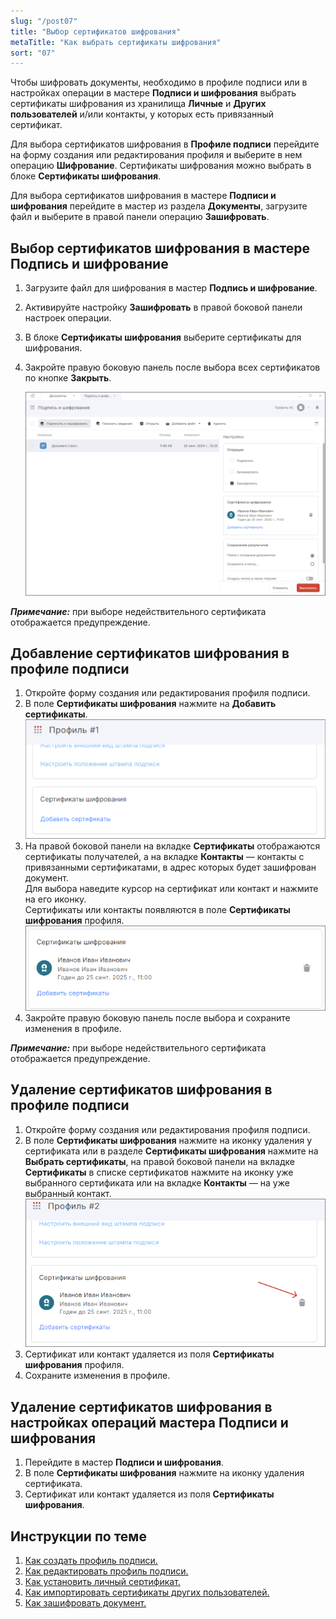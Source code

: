 ```yaml
---
slug: "/post07"
title: "Выбор сертификатов шифрования"
metaTitle: "Как выбрать сертификаты шифрования"
sort: "07"
---
```


Чтобы шифровать документы, необходимо в профиле подписи или в настройках операции в мастере **Подписи и шифрования** выбрать сертификаты шифрования  из хранилища **Личные** и **Других пользователей** и/или контакты, у которых есть привязанный сертификат.  

Для выбора сертификатов шифрования в **Профиле подписи** перейдите на форму создания или редактирования профиля и выберите в нем операцию **Шифрование**. Сертификаты шифрования можно выбрать в блоке **Сертификаты шифрования**.

Для выбора сертификатов шифрования  в мастере **Подписи и шифрования** перейдите в мастер из раздела **Документы**, загрузите файл и выберите в правой панели операцию **Зашифровать**.  

## Выбор сертификатов шифрования в мастере Подпись и шифрование

1. Загрузите файл для шифрования в мастер **Подпись и шифрование**.
2. Активируйте настройку **Зашифровать** в правой боковой панели настроек операции.
3. В блоке **Сертификаты шифрования** выберите сертификаты для шифрования.
4. Закройте правую боковую панель после выбора всех сертификатов по кнопке **Закрыть**.

    ![Выбор сертификата шифрования](./images/select-encryption-certificate.png "Выбор сертификата шифрования")

***Примечание:*** при выборе недействительного сертификата отображается предупреждение.  
   
## Добавление сертификатов шифрования в профиле подписи  

1. Откройте форму создания или редактирования профиля подписи.  
2. В поле **Сертификаты шифрования** нажмите на **Добавить сертификаты**.  
    ![Добавление сертификата шифрования](./images/add-encryp-cert.png "Добавление сертификата шифрования")
3. На правой боковой панели на вкладке **Сертификаты** отображаются сертификаты получателей, а на вкладке **Контакты** — контакты с привязанными сертификатами, в адрес которых будет зашифрован документ.  
Для выбора наведите курсор на сертификат или контакт и нажмите на его иконку.  
Сертификаты или контакты появляются в поле **Сертификаты шифрования** профиля.  
    ![Добавление сертификата шифрования](./images/add-encryp-cert-02.png "Добавление сертификата шифрования")
3. Закройте правую боковую панель после выбора и сохраните изменения в профиле.

***Примечание:*** при выборе недействительного сертификата отображается предупреждение.  

## Удаление сертификатов шифрования в профиле подписи  

1. Откройте форму создания или редактирования профиля подписи.  
2. В поле **Сертификаты шифрования** нажмите на иконку удаления у сертификата или в разделе **Сертификаты шифрования** нажмите на **Выбрать сертификаты**, на правой боковой панели на вкладке **Сертификаты** в списке сертификатов нажмите на иконку уже выбранного сертификата или на вкладке **Контакты** — на уже выбранный контакт.  
    ![Удаление сертификата шифрования](./images/delete-encryp-cert.png "Удаление сертификата шифрования")
4. Сертификат или контакт удаляется из поля **Сертификаты шифрования** профиля.
5. Сохраните изменения в профиле.

## Удаление сертификатов шифрования в настройках операций мастера Подписи и шифрования

1. Перейдите в мастер **Подписи и шифрования**.  
2. В поле **Сертификаты шифрования** нажмите на иконку удаления сертификата.  
3. Сертификат или контакт удаляется из поля **Сертификаты шифрования**.  

## Инструкции по теме  

1. [Как создать профиль подписи.](./02-sign-profiles.md/#_2)    
2. [Как редактировать профиль подписи.](./02-sign-profiles.md/#_3)  
3. [Как установить личный сертификат.](../006-certs/01-import-my-cert.md)  
4. [Как импортировать сертификаты других пользователей.](../006-certs/06-import-certs.md)  
5. [Как зашифровать документ.](./11-cipher.md)  